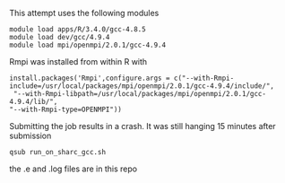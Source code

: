 This attempt uses the following modules

```
module load apps/R/3.4.0/gcc-4.8.5
module load dev/gcc/4.9.4                 
module load mpi/openmpi/2.0.1/gcc-4.9.4
```

Rmpi was installed from within R with

```
install.packages('Rmpi',configure.args = c("--with-Rmpi-include=/usr/local/packages/mpi/openmpi/2.0.1/gcc-4.9.4/include/",
 "--with-Rmpi-libpath=/usr/local/packages/mpi/openmpi/2.0.1/gcc-4.9.4/lib/",
"--with-Rmpi-type=OPENMPI"))
```

Submitting the job results in a crash.  It was still hanging 15 minutes after submission

```
qsub run_on_sharc_gcc.sh
```

the .e and .log files are in this repo
